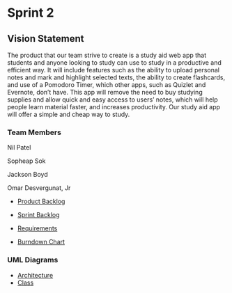 # Sprint 2 #

## Vision Statement ##
The product that our team strive to create is a study aid web app that students and anyone looking to study can use to study in a productive and efficient way. It will include features such as the ability to upload personal notes and mark and highlight selected texts, the ability to create flashcards, and use of a Pomodoro Timer, which other apps, such as Quizlet and Evernote, don’t have. This app will remove the need to buy studying supplies and allow quick and easy access to users’ notes, which will help people learn material faster, and increases productivity. Our study aid app will offer a simple and cheap way to study.
### Team Members ###
Nil Patel

Sopheap Sok

Jackson Boyd

Omar Desvergunat, Jr


* [Product Backlog](https://docs.google.com/document/d/19pQrZ0Ioial3IH0m6uw4zRPFfxCNnL4mfzIw3WK4qZE/edit?usp=sharing)

* [Sprint Backlog](https://docs.google.com/document/d/1l7iu7PJNLJapmyQQdW0HSZuF3IqXyqUblONHB6es5C8/edit?usp=sharing)

* [Requirements](https://github.com/softpatel/COP-4331/blob/master/Sprint-2/Requirements.md) 

* [Burndown Chart](https://github.com/softpatel/COP-4331/blob/master/Sprint-2/Burndown%20chart.pdf)

### UML Diagrams ###
* [Architecture](https://github.com/softpatel/COP-4331/blob/master/Sprint-2/Architecture%20UML.pdf)
* [Class](https://github.com/softpatel/COP-4331/blob/master/Sprint-2/ClassUML.pdf)
